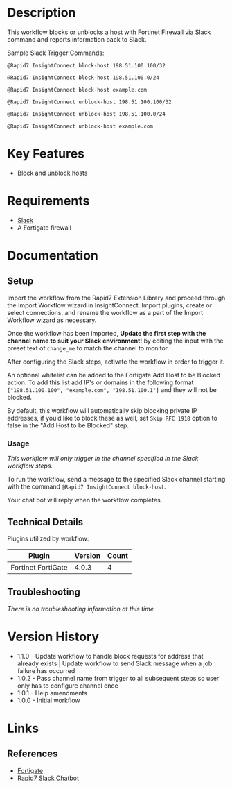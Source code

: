 # Description

This workflow blocks or unblocks a host with Fortinet Firewall via Slack command and reports information back to Slack.

Sample Slack Trigger Commands:

`@Rapid7 InsightConnect block-host 198.51.100.100/32`

`@Rapid7 InsightConnect block-host 198.51.100.0/24`

`@Rapid7 InsightConnect block-host example.com`

`@Rapid7 InsightConnect unblock-host 198.51.100.100/32`

`@Rapid7 InsightConnect unblock-host 198.51.100.0/24`

`@Rapid7 InsightConnect unblock-host example.com`

# Key Features

* Block and unblock hosts 

# Requirements


* [Slack](https://insightconnect.help.rapid7.com/docs/configure-slack-for-chatops)
* A Fortigate firewall

# Documentation

## Setup

Import the workflow from the Rapid7 Extension Library and proceed through the Import Workflow wizard in InsightConnect. Import plugins, create or select connections, and rename the workflow as a part of the Import Workflow wizard as necessary.

Once the workflow has been imported, **Update the first step with the channel name to suit your Slack environment!** by editing the input with the preset text of `change_me` to match the channel to monitor.

After configuring the Slack steps, activate the workflow in order to trigger it.
 
An optional whitelist can be added to the Fortigate Add Host to be Blocked action. To add this list add IP's or domains in the following format `["198.51.100.100", "example.com", "198.51.100.1"]` and they will not be blocked.

By default, this workflow will automatically skip blocking private IP addresses, if you’d like to block these as well, set `Skip RFC 1918` option to false in the "Add Host to be Blocked" step.

### Usage

*This workflow will only trigger in the channel specified in the Slack workflow steps.*

To run the workflow, send a message to the specified Slack channel starting with the command `@Rapid7 InsightConnect block-host`.


Your chat bot will reply when the workflow completes.

## Technical Details

Plugins utilized by workflow:

|Plugin|Version|Count|
|----|----|--------|
|Fortinet FortiGate|4.0.3|4|


## Troubleshooting

_There is no troubleshooting information at this time_

# Version History

* 1.1.0 - Update workflow to handle block requests for address that already exists | Update workflow to send Slack message when a job failure has occurred
* 1.0.2 - Pass channel name from trigger to all subsequent steps so user only has to configure channel once
* 1.0.1 - Help amendments
* 1.0.0 - Initial workflow

# Links

## References

* [Fortigate](https://www.fortinet.com/products/next-generation-firewall.html)
* [Rapid7 Slack Chatbot](https://insightconnect.help.rapid7.com/docs/configure-slack-for-chatops)
